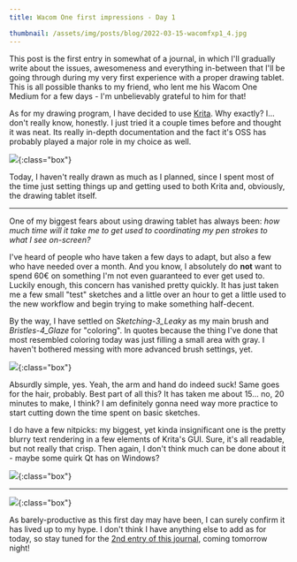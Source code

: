 ```yaml
---
title: Wacom One first impressions - Day 1

thumbnail: /assets/img/posts/blog/2022-03-15-wacomfxp1_4.jpg
---
```

This post is the first entry in somewhat of a journal, in which I'll gradually write about the issues, awesomeness and everything in-between that I'll be going through during my very first experience with a proper drawing tablet. This is all possible thanks to my friend, who lent me his Wacom One Medium for a few days - I'm unbelievably grateful to him for that!

As for my drawing program, I have decided to use [Krita](https://apps.kde.org/krita/). Why exactly? I... don't really know, honestly. I just tried it a couple times before and thought it was neat. Its really in-depth documentation and the fact it's OSS has probably played a major role in my choice as well.

![](/assets/img/posts/blog/2022-03-15-wacomfxp1_1.jpg){:class="box"}

Today, I haven't really drawn as much as I planned, since I spent most of the time just setting things up and getting used to both Krita and, obviously, the drawing tablet itself.

---

One of my biggest fears about using drawing tablet has always been: *how much time will it take me to get used to coordinating my pen strokes to what I see on-screen?*

I've heard of people who have taken a few days to adapt, but also a few who have needed over a month. And you know, I absolutely do **not** want to spend 60€ on something I'm not even guaranteed to ever get used to. Luckily enough, this concern has vanished pretty quickly. It has just taken me a few small "test" sketches and a little over an hour to get a little used to the new workflow and begin trying to make something half-decent.

By the way, I have settled on *Sketching-3_Leaky* as my main brush and *Bristles-4_Glaze* for "coloring". In quotes because the thing I've done that most resembled coloring today was just filling a small area with gray. I haven't bothered messing with more advanced brush settings, yet.

![](/assets/img/posts/blog/2022-03-15-wacomfxp1_2.png){:class="box"}

Absurdly simple, yes. Yeah, the arm and hand do indeed suck! Same goes for the hair, probably. Best part of all this? It has taken me about 15... no, 20 minutes to make, I think? I am definitely gonna need way more practice to start cutting down the time spent on basic sketches.

I do have a few nitpicks: my biggest, yet kinda insignificant one is the pretty blurry text rendering in a few elements of Krita's GUI. Sure, it's all readable, but not really that crisp. Then again, I don't think much can be done about it - maybe some quirk Qt has on Windows?

![](/assets/img/posts/blog/2022-03-15-wacomfxp1_3.png){:class="box"}

---

![](/assets/img/posts/blog/2022-03-15-wacomfxp1_4.jpg){:class="box"}

As barely-productive as this first day may have been, I can surely confirm it has lived up to my hype. I don't think I have anything else to add as for today, so stay tuned for the [2nd entry of this journal](/blog/2022-03-16-wacomfxp2), coming tomorrow night!
